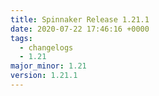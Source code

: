 ```yaml
---
title: Spinnaker Release 1.21.1
date: 2020-07-22 17:46:16 +0000
tags:
  - changelogs
  - 1.21
major_minor: 1.21
version: 1.21.1
---
```


<script src="https://gist.github.com/spinnaker-release/98c3bab183b507662a8f5524e54626d4.js?file=1.21.1.md"></script>
<script src="https://gist.github.com/spinnaker-release/98c3bab183b507662a8f5524e54626d4.js?file=1.21.0.md"></script>
